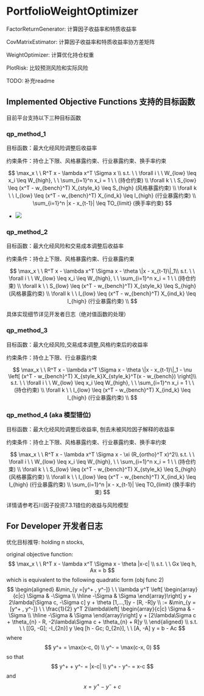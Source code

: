# PortfolioWeightOptimizer

FactorReturnGenerator: 计算因子收益率和特质收益率

CovMatrixEstimator: 计算因子收益率和特质收益率协方差矩阵

WeightOptimizer: 计算优化持仓权重

PlotRisk: 比较预测风险和实际风险

TODO: 补充readme

## Implemented Objective Functions 支持的目标函数

目前平台支持以下三种目标函数

### qp_method_1

目标函数：最大化经风险调整后收益率

约束条件：持仓上下限、风格暴露约束、行业暴露约束、换手率约束

$$
\max_x \ \ R^T x - \lambda x^T \Sigma x \\
s.t. \ \ \forall i \ \ W_{low} \leq x_i \leq W_{high}, \ \ \sum_{i=1}^n x_i = 1 \ \ (持仓约束) \\
\forall k  \ \ S_{low} \leq (x^T - w_{bench}^T) X_{style_k} \leq S_{high}
(风格暴露约束) \\
\forall k  \ \ I_{low} \leq (x^T - w_{bench}^T) X_{ind_k} \leq I_{high}
(行业暴露约束) \\
\sum_{i=1}^n |x - x_{t-1}| \leq TO_{limit} (换手率约束)
$$

- <img src="https://latex.codecogs.com/png.latex?\max_x \ \ R^T x - \lambda x^T \Sigma x \\s.t. \ \ \forall i \ \ W_{low} \leq x_i \leq W_{high}, \ \ \sum_{i=1}^n x_i = 1 \ \  \\\forall k  \ \ S_{low} \leq (x^T - w_{bench}^T) X_{style_k} \leq S_{high} \\\forall k  \ \ I_{low} \leq (x^T - w_{bench}^T) X_{ind_k} \leq I_{high} \\\sum_{i=1}^n |x - x_{t-1}| \leq TO_{limit}  "/>

### qp_method_2

目标函数：最大化经风险和交易成本调整后收益率

约束条件：持仓上下限、风格暴露约束、行业暴露约束

$$
\max_x \ \ R^T x - \lambda x^T \Sigma x - \theta \|x - x_{t-1}\|_1\\
s.t. \ \ \forall i \ \ W_{low} \leq x_i \leq W_{high}, \ \ \sum_{i=1}^n x_i = 1 \ \ (持仓约束) \\
\forall k  \ \ S_{low} \leq (x^T - w_{bench}^T) X_{style_k} \leq S_{high}
(风格暴露约束) \\
\forall k  \ \ I_{low} \leq (x^T - w_{bench}^T) X_{ind_k} \leq I_{high} 
(行业暴露约束) \\
$$

具体实现细节详见开发者日志（绝对值函数的处理）

### qp_method_3

目标函数：最大化经风险,交易成本调整,风格约束后的收益率

约束条件：持仓上下限、行业暴露约束

$$
\max_x \ \ R^T x - \lambda x^T \Sigma x - \theta \|x - x_{t-1}\|_1 - \nu \left[ (x^T - w_{bench}^T) X_{style_k}X_{style_k}^T(x - w_{bench}) \right]\\
s.t. \ \ \forall i \ \ W_{low} \leq x_i \leq W_{high}, \ \ \sum_{i=1}^n x_i = 1 \ \ (持仓约束) \\
\forall k  \ \ I_{low} \leq (x^T - w_{bench}^T) X_{ind_k} \leq I_{high}
 (行业暴露约束) \\
$$

### qp_method_4 (aka 模型错位)

目标函数：最大化经风险调整后收益率, 刨去未被风险因子解释的收益率

约束条件：持仓上下限、风格暴露约束、行业暴露约束、换手率约束

$$
\max_x \ \ R^T x - \lambda x^T \Sigma x - \xi (R_{ortho}^T x)^2\\
s.t. \ \ \forall i \ \ W_{low} \leq x_i \leq W_{high}, \ \ \sum_{i=1}^n x_i = 1 \ \ (持仓约束) \\
\forall k  \ \ S_{low} \leq (x^T - w_{bench}^T) X_{style_k} \leq S_{high}
(风格暴露约束) \\
\forall k  \ \ I_{low} \leq (x^T - w_{bench}^T) X_{ind_k} \leq I_{high}
(行业暴露约束) \\
\sum_{i=1}^n |x - x_{t-1}| \leq TO_{limit} (换手率约束)
$$

详情请参考石川因子投资7.3.1错位的收益与风险模型

## For Developer 开发者日志

优化目标推导:
holding n stocks,

original objective function:
$$
\max_x \ \ R^T x - \lambda x^T \Sigma x - \theta |x-c|  \\
s.t. \ \ Gx \leq h, Ax = b
$$
which is equivalent to the following quadratic form (obj func 2)
$$
\begin{aligned}
&\min_{y =[y^+ , y^-]} \ \ \lambda y^T \left[
\begin{array}{c|c}
\Sigma & -\Sigma \\ \hline
-\Sigma & \Sigma
\end{array}\right] y + 2\lambda[\Sigma c, -\Sigma c] y + \theta [1,...,1]y - [R, -R]y \\
:= &\min_{y =[y^+ , y^-]} \ \ \frac{1}{2}  y^T 2\lambda\left[
\begin{array}{c|c}
\Sigma & -\Sigma \\ \hline
-\Sigma & \Sigma
\end{array}\right] y + [2\lambda\Sigma c + \theta_{n} - R, -2\lambda\Sigma c + \theta_{n} + R]y \\
\end{aligned} \\
s.t.  \ \ [[G, -G]; -I_{2n}] y \leq [h - Gc; 0_{2n}], \ \ [A, -A] y = b - Ac
$$
where
$$
y^+ = \max(x-c, 0) \\
y^- = \max(c-x, 0)
$$
so that
$$
y^+ + y^- = |x-c| \\
y^+ - y^- = x-c
$$
and
$$
x = y^+ - y^- +c
$$

